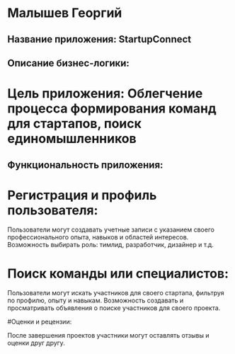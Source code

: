# Малышев Георгий
 
## Название приложения: StartupConnect

## Описание бизнес-логики:

# Цель приложения: Облегчение процесса формирования команд для стартапов, поиск единомышленников

## Функциональность приложения:

# Регистрация и профиль пользователя:

Пользователи могут создавать учетные записи с указанием своего профессионального опыта, навыков и областей интересов.
Возможность выбирать роль: тимлид, разработчик, дизайнер и т.д.

# Поиск команды или специалистов:

Пользователи могут искать участников для своего стартапа, фильтруя по профилю, опыту и навыкам.
Возможность создавать и просматривать объявления о поиске участников для своего проекта.

#Оценки и рецензии:

После завершения проектов участники могут оставлять отзывы и оценки друг другу.
